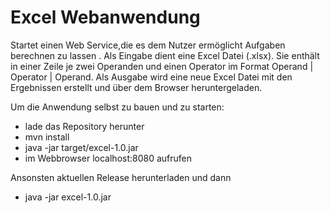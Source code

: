 # Excel Webanwendung
Startet einen Web Service,die es dem Nutzer ermöglicht Aufgaben berechnen zu lassen . Als Eingabe dient eine Excel Datei (.xlsx). Sie enthält in einer Zeile je zwei Operanden und einen Operator im Format Operand | Operator | Operand.  Als Ausgabe wird eine neue Excel Datei mit den Ergebnissen erstellt und über dem Browser heruntergeladen.

Um die Anwendung selbst zu bauen und zu starten: 

+ lade das Repository herunter
+ mvn install
+ java -jar target/excel-1.0.jar
+ im Webbrowser localhost:8080 aufrufen

Ansonsten aktuellen Release herunterladen und dann 

+ java -jar excel-1.0.jar

